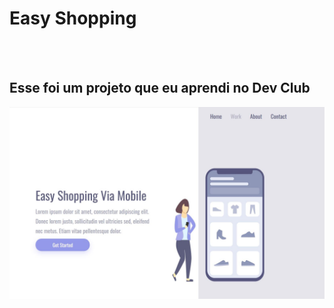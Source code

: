 <h1> Easy Shopping</h1>
<br>
<br>
<h2>Esse foi um projeto que eu aprendi no Dev Club</h2>


<img src="./assets/Capturar.JPG" alt="imagem do site notebook">



